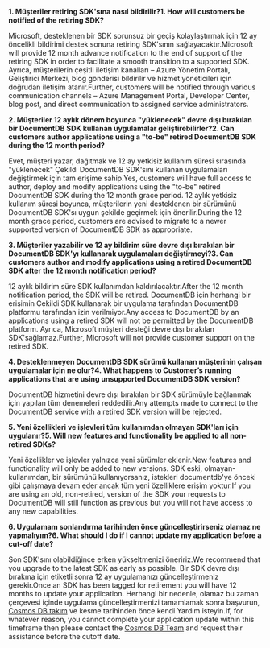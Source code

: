<span data-ttu-id="ca806-101">**1. Müşteriler retiring SDK'sına nasıl bildirilir?**</span><span class="sxs-lookup"><span data-stu-id="ca806-101">**1. How will customers be notified of the retiring SDK?**</span></span>

<span data-ttu-id="ca806-102">Microsoft, desteklenen bir SDK sorunsuz bir geçiş kolaylaştırmak için 12 ay öncelikli bildirimi destek sonuna retiring SDK'sının sağlayacaktır.</span><span class="sxs-lookup"><span data-stu-id="ca806-102">Microsoft will provide 12 month advance notification to the end of support of the retiring SDK in order to facilitate a smooth transition to a supported SDK.</span></span> <span data-ttu-id="ca806-103">Ayrıca, müşterilerin çeşitli iletişim kanalları – Azure Yönetim Portalı, Geliştirici Merkezi, blog gönderisi bildirilir ve hizmet yöneticileri için doğrudan iletişim atanır.</span><span class="sxs-lookup"><span data-stu-id="ca806-103">Further, customers will be notified through various communication channels – Azure Management Portal, Developer Center, blog post, and direct communication to assigned service administrators.</span></span>

<span data-ttu-id="ca806-104">**2. Müşteriler 12 aylık dönem boyunca "yüklenecek" devre dışı bırakılan bir DocumentDB SDK kullanan uygulamalar geliştirebilirler?**</span><span class="sxs-lookup"><span data-stu-id="ca806-104">**2. Can customers author applications using a "to-be" retired DocumentDB SDK during the 12 month period?**</span></span> 

<span data-ttu-id="ca806-105">Evet, müşteri yazar, dağıtmak ve 12 ay yetkisiz kullanım süresi sırasında "yüklenecek" Çekildi DocumentDB SDK'sını kullanan uygulamaları değiştirmek için tam erişime sahip.</span><span class="sxs-lookup"><span data-stu-id="ca806-105">Yes, customers will have full access to author, deploy and modify applications using the "to-be" retired DocumentDB SDK during the 12 month grace period.</span></span> <span data-ttu-id="ca806-106">12 aylık yetkisiz kullanım süresi boyunca, müşterilerin yeni desteklenen bir sürümünü DocumentDB SDK'sı uygun şekilde geçirmek için önerilir.</span><span class="sxs-lookup"><span data-stu-id="ca806-106">During the 12 month grace period, customers are advised to migrate to a newer supported version of DocumentDB SDK as appropriate.</span></span>

<span data-ttu-id="ca806-107">**3. Müşteriler yazabilir ve 12 ay bildirim süre devre dışı bırakılan bir DocumentDB SDK'yı kullanarak uygulamaları değiştirmeyi?**</span><span class="sxs-lookup"><span data-stu-id="ca806-107">**3. Can customers author and modify applications using a retired DocumentDB SDK after the 12 month notification period?**</span></span>

<span data-ttu-id="ca806-108">12 aylık bildirim süre SDK kullanımdan kaldırılacaktır.</span><span class="sxs-lookup"><span data-stu-id="ca806-108">After the 12 month notification period, the SDK will be retired.</span></span> <span data-ttu-id="ca806-109">DocumentDB için herhangi bir erişimin Çekildi SDK kullanarak bir uygulama tarafından DocumentDB platformu tarafından izin verilmiyor.</span><span class="sxs-lookup"><span data-stu-id="ca806-109">Any access to DocumentDB by an applications using a retired SDK will not be permitted by the DocumentDB platform.</span></span> <span data-ttu-id="ca806-110">Ayrıca, Microsoft müşteri desteği devre dışı bırakılan SDK'sağlamaz.</span><span class="sxs-lookup"><span data-stu-id="ca806-110">Further, Microsoft will not provide customer support on the retired SDK.</span></span>

<span data-ttu-id="ca806-111">**4. Desteklenmeyen DocumentDB SDK sürümü kullanan müşterinin çalışan uygulamalar için ne olur?**</span><span class="sxs-lookup"><span data-stu-id="ca806-111">**4. What happens to Customer’s running applications that are using unsupported DocumentDB SDK version?**</span></span>

<span data-ttu-id="ca806-112">DocumentDB hizmetini devre dışı bırakılan bir SDK sürümüyle bağlanmak için yapılan tüm denemeleri reddedilir.</span><span class="sxs-lookup"><span data-stu-id="ca806-112">Any attempts made to connect to the DocumentDB service with a retired SDK version will be rejected.</span></span> 

<span data-ttu-id="ca806-113">**5. Yeni özellikleri ve işlevleri tüm kullanımdan olmayan SDK'ları için uygulanır?**</span><span class="sxs-lookup"><span data-stu-id="ca806-113">**5. Will new features and functionality be applied to all non-retired SDKs?**</span></span>

<span data-ttu-id="ca806-114">Yeni özellikler ve işlevler yalnızca yeni sürümler eklenir.</span><span class="sxs-lookup"><span data-stu-id="ca806-114">New features and functionality will only be added to new versions.</span></span> <span data-ttu-id="ca806-115">SDK eski, olmayan-kullanımdan, bir sürümünü kullanıyorsanız, istekleri documentdb'ye önceki gibi çalışmaya devam eder ancak tüm yeni özelliklere erişim yoktur.</span><span class="sxs-lookup"><span data-stu-id="ca806-115">If you are using an old, non-retired, version of the SDK your requests to DocumentDB will still function as previous but you will not have access to any new capabilities.</span></span>  

<span data-ttu-id="ca806-116">**6. Uygulamam sonlandırma tarihinden önce güncelleştirirseniz olamaz ne yapmalıyım?**</span><span class="sxs-lookup"><span data-stu-id="ca806-116">**6. What should I do if I cannot update my application before a cut-off date?**</span></span>

<span data-ttu-id="ca806-117">Son SDK'sını olabildiğince erken yükseltmenizi öneririz.</span><span class="sxs-lookup"><span data-stu-id="ca806-117">We recommend that you upgrade to the latest SDK as early as possible.</span></span> <span data-ttu-id="ca806-118">Bir SDK devre dışı bırakma için etiketli sonra 12 ay uygulamanızı güncelleştirmeniz gerekir.</span><span class="sxs-lookup"><span data-stu-id="ca806-118">Once an SDK has been tagged for retirement you will have 12 months to update your application.</span></span> <span data-ttu-id="ca806-119">Herhangi bir nedenle, olamaz bu zaman çerçevesi içinde uygulama güncelleştirmenizi tamamlamak sonra başvurun, [Cosmos DB takım](mailto:askcosmosdb@microsoft.com) ve kesme tarihinden önce kendi Yardım isteyin.</span><span class="sxs-lookup"><span data-stu-id="ca806-119">If, for whatever reason, you cannot complete your application update within this timeframe then please contact the [Cosmos DB Team](mailto:askcosmosdb@microsoft.com) and request their assistance before the cutoff date.</span></span>

